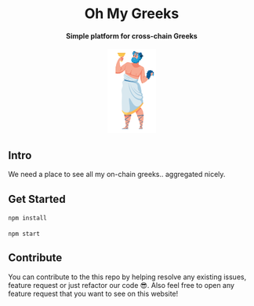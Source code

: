 <div align="center">
  <h1 align="center"> Oh My Greeks </h1>
  <h4 align="center"> Simple platform for cross-chain Greeks</h4>
  <p align="center">
    <!-- badge goes here -->
  </p>

<p align='center'>
    <img width="100" src="./src/imgs/greeks/dionysus.png"/>
</p>  
</div>

</p>

## Intro

We need a place to see all my on-chain greeks.. aggregated nicely.

## Get Started

```shell
npm install 

npm start
```

## Contribute

You can contribute to the this repo by helping resolve any existing issues, feature request or just refactor our code 😎.
Also feel free to open any feature request that you want to see on this website!
